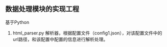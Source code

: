 ## 数据处理模块的实现工程

基于Python

1. html_parser.py 解析器，根据配置文件（config1.json），对该配置文件中的url路径，和该配置中配置的信息进行解析处理。
